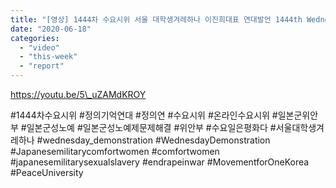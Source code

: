 ```yaml
---
title: "[영상] 1444차 수요시위 서울 대학생겨레하나 이진희대표 연대발언 1444th Wednesday Demonstration Univ Student Movement for One Korea"
date: "2020-06-18"
categories: 
  - "video"
  - "this-week"
  - "report"
---
```


https://youtu.be/5\_uZAMdKROY

#1444차수요시위 #정의기억연대 #정의연 #수요시위 #온라인수요시위 #일본군위안부 #일본군성노예 #일본군성노예제문제해결 #위안부 #수요일은평화다 #서울대학생겨레하나 #wednesday\_demonstration #WednesdayDemonstration #Japanesemilitarycomfortwomen #comfortwomen #japanesemilitarysexualslavery #endrapeinwar #MovementforOneKorea #PeaceUniversity
